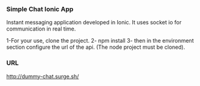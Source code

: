 ### Simple Chat Ionic App

Instant messaging application developed in Ionic. It uses socket io for communication in real time.

1-For your use, clone the project.
2- npm install
3- then in the environment section configure the url of the api. (The node project must be cloned).

### URL
<http://dummy-chat.surge.sh/>